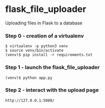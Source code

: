 # flask_file_uploader
Uploading files in Flask to a database

### Step 0 - creation of a virtualenv

```
$ virtualenv -p python3 venv
$ source venv/bin/activate
(venv)$ pip install -r requirements.txt
```


### Step 1 - launch the flask_file_uploader

```
(venv)$ python app.py
```

### Step 2 - interact with the upload page

```
http://127.0.0.1:5000/
```